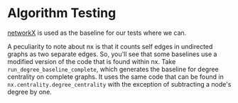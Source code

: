 # Algorithm Testing

[networkX](https://networkx.org/documentation/stable/reference/index.html) is used as
the baseline for our tests where we can.

A peculiarity to note about nx is that it counts self edges in undirected graphs as two separate edges. So, you'll see that some baselines use a modified version of the code that is found within nx. Take `run_degree_baseline_complete`, which generates the baseline for degree centrality on complete graphs. It uses the same code that can be found in `nx.centrality.degree_centrality` with the exception of subtracting a node's degree by one.
